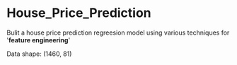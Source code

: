 # House_Price_Prediction

Bulit a house price prediction regreesion model using various techniques for '**feature engineering**'

Data shape: (1460, 81)
